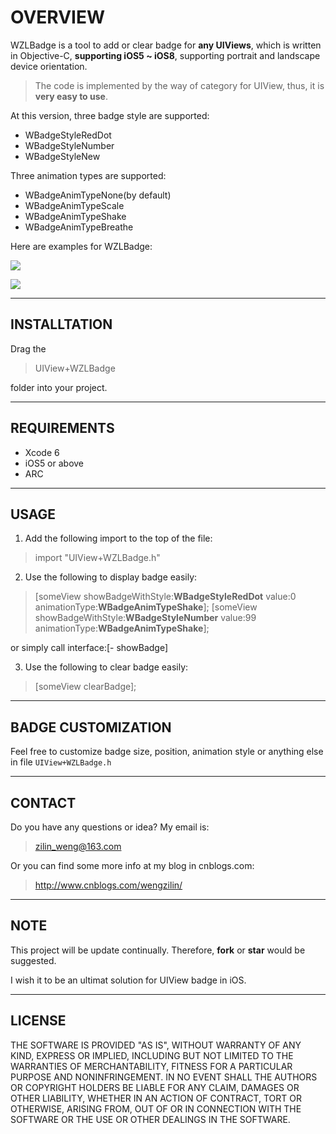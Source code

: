 
OVERVIEW
===================
WZLBadge is a tool to add or clear badge for **any UIViews**, which is written in Objective-C, **supporting iOS5 ~ iOS8**, supporting portrait and landscape device orientation.

> The code is implemented by the way of category for UIView, thus, 
it is **very easy to use**.

At this version, three badge style are supported:

 - WBadgeStyleRedDot
 - WBadgeStyleNumber
 - WBadgeStyleNew

Three animation types are supported:

 - WBadgeAnimTypeNone(by default)
 - WBadgeAnimTypeScale
 - WBadgeAnimTypeShake
 - WBadgeAnimTypeBreathe
 

Here are examples for WZLBadge:

![](http://chuantu.biz/t2/10/1436431134x-1376436589.gif)

![](http://chuantu.biz/t2/10/1436432051x-1376436545.gif)

----------


INSTALLTATION
-------------
Drag the 
> UIView+WZLBadge

 folder into your project.

----------

REQUIREMENTS
-------------------

 - Xcode 6
 - iOS5 or above
 - ARC

----------


USAGE
-------------

 1. Add the following import to the top of the file:
> import "UIView+WZLBadge.h"

 2. Use the following to display badge easily:

> [someView showBadgeWithStyle:**WBadgeStyleRedDot** value:0 animationType:**WBadgeAnimTypeShake**];
> [someView showBadgeWithStyle:**WBadgeStyleNumber** value:99 animationType:**WBadgeAnimTypeShake**];

or simply call interface:[- showBadge]
 
3. Use the following to clear badge easily:
 

> [someView clearBadge];

----------


BADGE CUSTOMIZATION
--------------------
Feel free to customize badge size, position, animation style or anything else in file `UIView+WZLBadge.h`

----------
CONTACT
--------------------
Do you have any questions or idea? My email is: 

> zilin_weng@163.com

 Or you can find some more info at my blog in cnblogs.com:
 
> http://www.cnblogs.com/wengzilin/

----------
NOTE
--------------------
This project will be update continually. Therefore, **fork** or **star** would be suggested.

I wish it to be an ultimat solution for UIView badge in iOS.

----------
LICENSE
--------------------
THE SOFTWARE IS PROVIDED "AS IS", WITHOUT WARRANTY OF ANY KIND, EXPRESS OR IMPLIED, INCLUDING BUT NOT LIMITED TO THE WARRANTIES OF MERCHANTABILITY, FITNESS FOR A PARTICULAR PURPOSE AND NONINFRINGEMENT. IN NO EVENT SHALL THE AUTHORS OR COPYRIGHT HOLDERS BE LIABLE FOR ANY CLAIM, DAMAGES OR OTHER LIABILITY, WHETHER IN AN ACTION OF CONTRACT, TORT OR OTHERWISE, ARISING FROM, OUT OF OR IN CONNECTION WITH THE SOFTWARE OR THE USE OR OTHER DEALINGS IN THE SOFTWARE.
